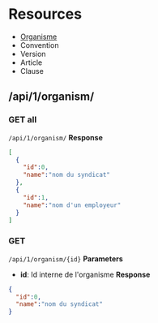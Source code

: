 # Resources

* [Organisme](#api1organism)
* Convention
* Version
* Article
* Clause

## /api/1/organism/
### GET all
`/api/1/organism/`
**Response**
```json
[
  {
    "id":0,
    "name":"nom du syndicat"
  },
  {
    "id":1,
    "name":"nom d'un employeur"
  }
]
```
### GET
`/api/1/organism/{id}`
**Parameters**
* **id**: Id interne de l'organisme
**Response**
```json
{
  "id":0,
  "name":"nom du syndicat"
}
```
